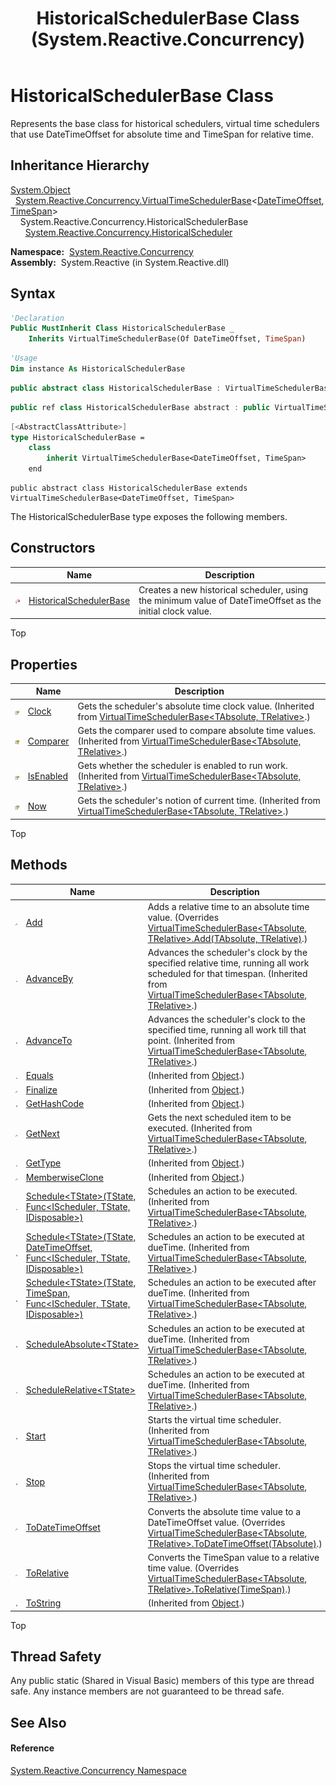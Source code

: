 ﻿---
title: HistoricalSchedulerBase Class (System.Reactive.Concurrency)
TOCTitle: HistoricalSchedulerBase Class
ms:assetid: T:System.Reactive.Concurrency.HistoricalSchedulerBase
ms:mtpsurl: https://msdn.microsoft.com/en-us/library/system.reactive.concurrency.historicalschedulerbase(v=VS.103)
ms:contentKeyID: 36069805
ms.date: 06/28/2011
mtps_version: v=VS.103
f1_keywords:
- System.Reactive.Concurrency.HistoricalSchedulerBase
dev_langs:
- CSharp
- JScript
- VB
- FSharp
- c++
---

# HistoricalSchedulerBase Class

Represents the base class for historical schedulers, virtual time schedulers that use DateTimeOffset for absolute time and TimeSpan for relative time.

## Inheritance Hierarchy

[System.Object](https://msdn.microsoft.com/en-us/library/e5kfa45b)  
  [System.Reactive.Concurrency.VirtualTimeSchedulerBase](hh229167\(v=vs.103\).md)\<[DateTimeOffset](https://msdn.microsoft.com/en-us/library/Bb341783), [TimeSpan](https://msdn.microsoft.com/en-us/library/269ew577)\>  
    System.Reactive.Concurrency.HistoricalSchedulerBase  
      [System.Reactive.Concurrency.HistoricalScheduler](hh229031\(v=vs.103\).md)  

**Namespace:**  [System.Reactive.Concurrency](hh229042\(v=vs.103\).md)  
**Assembly:**  System.Reactive (in System.Reactive.dll)

## Syntax

``` vb
'Declaration
Public MustInherit Class HistoricalSchedulerBase _
    Inherits VirtualTimeSchedulerBase(Of DateTimeOffset, TimeSpan)
```

``` vb
'Usage
Dim instance As HistoricalSchedulerBase
```

``` csharp
public abstract class HistoricalSchedulerBase : VirtualTimeSchedulerBase<DateTimeOffset, TimeSpan>
```

``` c++
public ref class HistoricalSchedulerBase abstract : public VirtualTimeSchedulerBase<DateTimeOffset, TimeSpan>
```

``` fsharp
[<AbstractClassAttribute>]
type HistoricalSchedulerBase =  
    class
        inherit VirtualTimeSchedulerBase<DateTimeOffset, TimeSpan>
    end
```

``` jscript
public abstract class HistoricalSchedulerBase extends VirtualTimeSchedulerBase<DateTimeOffset, TimeSpan>
```

The HistoricalSchedulerBase type exposes the following members.

## Constructors

<table>
<thead>
<tr class="header">
<th> </th>
<th>Name</th>
<th>Description</th>
</tr>
</thead>
<tbody>
<tr class="odd">
<td><img src="images\Hh303103.protmethod(en-us,VS.103).gif" title="Protected method" alt="Protected method" /></td>
<td><a href="hh212144(v=vs.103).md">HistoricalSchedulerBase</a></td>
<td>Creates a new historical scheduler, using the minimum value of DateTimeOffset as the initial clock value.</td>
</tr>
</tbody>
</table>

Top

## Properties

<table>
<thead>
<tr class="header">
<th> </th>
<th>Name</th>
<th>Description</th>
</tr>
</thead>
<tbody>
<tr class="odd">
<td><img src="images\Hh211972.pubproperty(en-us,VS.103).gif" title="Public property" alt="Public property" /></td>
<td><a href="hh229018(v=vs.103).md">Clock</a></td>
<td>Gets the scheduler's absolute time clock value. (Inherited from <a href="hh229167(v=vs.103).md">VirtualTimeSchedulerBase&lt;TAbsolute, TRelative&gt;</a>.)</td>
</tr>
<tr class="even">
<td><img src="images\Hh211972.protproperty(en-us,VS.103).gif" title="Protected property" alt="Protected property" /></td>
<td><a href="hh229089(v=vs.103).md">Comparer</a></td>
<td>Gets the comparer used to compare absolute time values. (Inherited from <a href="hh229167(v=vs.103).md">VirtualTimeSchedulerBase&lt;TAbsolute, TRelative&gt;</a>.)</td>
</tr>
<tr class="odd">
<td><img src="images\Hh211972.pubproperty(en-us,VS.103).gif" title="Public property" alt="Public property" /></td>
<td><a href="hh229551(v=vs.103).md">IsEnabled</a></td>
<td>Gets whether the scheduler is enabled to run work. (Inherited from <a href="hh229167(v=vs.103).md">VirtualTimeSchedulerBase&lt;TAbsolute, TRelative&gt;</a>.)</td>
</tr>
<tr class="even">
<td><img src="images\Hh211972.pubproperty(en-us,VS.103).gif" title="Public property" alt="Public property" /></td>
<td><a href="hh229021(v=vs.103).md">Now</a></td>
<td>Gets the scheduler's notion of current time. (Inherited from <a href="hh229167(v=vs.103).md">VirtualTimeSchedulerBase&lt;TAbsolute, TRelative&gt;</a>.)</td>
</tr>
</tbody>
</table>

Top

## Methods

<table>
<thead>
<tr class="header">
<th> </th>
<th>Name</th>
<th>Description</th>
</tr>
</thead>
<tbody>
<tr class="odd">
<td><img src="images\Hh303103.protmethod(en-us,VS.103).gif" title="Protected method" alt="Protected method" /></td>
<td><a href="https://msdn.microsoft.com/en-us/library/m:system.reactive.concurrency.historicalschedulerbase.add(system.datetimeoffset%2csystem.timespan)(v=VS.103)">Add</a></td>
<td>Adds a relative time to an absolute time value. (Overrides <a href="https://msdn.microsoft.com/en-us/library/m:system.reactive.concurrency.virtualtimeschedulerbase%602.add(%600%2c%601)(v=VS.103)">VirtualTimeSchedulerBase&lt;TAbsolute, TRelative&gt;.Add(TAbsolute, TRelative)</a>.)</td>
</tr>
<tr class="even">
<td><img src="images\Hh303103.pubmethod(en-us,VS.103).gif" title="Public method" alt="Public method" /></td>
<td><a href="https://msdn.microsoft.com/en-us/library/m:system.reactive.concurrency.virtualtimeschedulerbase%602.advanceby(%601)(v=VS.103)">AdvanceBy</a></td>
<td>Advances the scheduler's clock by the specified relative time, running all work scheduled for that timespan. (Inherited from <a href="hh229167(v=vs.103).md">VirtualTimeSchedulerBase&lt;TAbsolute, TRelative&gt;</a>.)</td>
</tr>
<tr class="odd">
<td><img src="images\Hh303103.pubmethod(en-us,VS.103).gif" title="Public method" alt="Public method" /></td>
<td><a href="https://msdn.microsoft.com/en-us/library/m:system.reactive.concurrency.virtualtimeschedulerbase%602.advanceto(%600)(v=VS.103)">AdvanceTo</a></td>
<td>Advances the scheduler's clock to the specified time, running all work till that point. (Inherited from <a href="hh229167(v=vs.103).md">VirtualTimeSchedulerBase&lt;TAbsolute, TRelative&gt;</a>.)</td>
</tr>
<tr class="even">
<td><img src="images\Hh303103.pubmethod(en-us,VS.103).gif" title="Public method" alt="Public method" /></td>
<td><a href="https://msdn.microsoft.com/en-us/library/m:system.object.equals(system.object)(v=VS.103)">Equals</a></td>
<td>(Inherited from <a href="https://msdn.microsoft.com/en-us/library/e5kfa45b">Object</a>.)</td>
</tr>
<tr class="odd">
<td><img src="images\Hh303103.protmethod(en-us,VS.103).gif" title="Protected method" alt="Protected method" /></td>
<td><a href="https://msdn.microsoft.com/en-us/library/4k87zsw7">Finalize</a></td>
<td>(Inherited from <a href="https://msdn.microsoft.com/en-us/library/e5kfa45b">Object</a>.)</td>
</tr>
<tr class="even">
<td><img src="images\Hh303103.pubmethod(en-us,VS.103).gif" title="Public method" alt="Public method" /></td>
<td><a href="https://msdn.microsoft.com/en-us/library/zdee4b3y">GetHashCode</a></td>
<td>(Inherited from <a href="https://msdn.microsoft.com/en-us/library/e5kfa45b">Object</a>.)</td>
</tr>
<tr class="odd">
<td><img src="images\Hh303103.protmethod(en-us,VS.103).gif" title="Protected method" alt="Protected method" /></td>
<td><a href="hh212029(v=vs.103).md">GetNext</a></td>
<td>Gets the next scheduled item to be executed. (Inherited from <a href="hh229167(v=vs.103).md">VirtualTimeSchedulerBase&lt;TAbsolute, TRelative&gt;</a>.)</td>
</tr>
<tr class="even">
<td><img src="images\Hh303103.pubmethod(en-us,VS.103).gif" title="Public method" alt="Public method" /></td>
<td><a href="https://msdn.microsoft.com/en-us/library/dfwy45w9">GetType</a></td>
<td>(Inherited from <a href="https://msdn.microsoft.com/en-us/library/e5kfa45b">Object</a>.)</td>
</tr>
<tr class="odd">
<td><img src="images\Hh303103.protmethod(en-us,VS.103).gif" title="Protected method" alt="Protected method" /></td>
<td><a href="https://msdn.microsoft.com/en-us/library/57ctke0a">MemberwiseClone</a></td>
<td>(Inherited from <a href="https://msdn.microsoft.com/en-us/library/e5kfa45b">Object</a>.)</td>
</tr>
<tr class="even">
<td><img src="images\Hh303103.pubmethod(en-us,VS.103).gif" title="Public method" alt="Public method" /></td>
<td><a href="https://msdn.microsoft.com/en-us/library/m:system.reactive.concurrency.virtualtimeschedulerbase%602.schedule%60%601(%60%600%2csystem.func%7bsystem.reactive.concurrency.ischeduler%2c%60%600%2csystem.idisposable%7d)(v=VS.103)">Schedule&lt;TState&gt;(TState, Func&lt;IScheduler, TState, IDisposable&gt;)</a></td>
<td>Schedules an action to be executed. (Inherited from <a href="hh229167(v=vs.103).md">VirtualTimeSchedulerBase&lt;TAbsolute, TRelative&gt;</a>.)</td>
</tr>
<tr class="odd">
<td><img src="images\Hh303103.pubmethod(en-us,VS.103).gif" title="Public method" alt="Public method" /></td>
<td><a href="https://msdn.microsoft.com/en-us/library/m:system.reactive.concurrency.virtualtimeschedulerbase%602.schedule%60%601(%60%600%2csystem.datetimeoffset%2csystem.func%7bsystem.reactive.concurrency.ischeduler%2c%60%600%2csystem.idisposable%7d)(v=VS.103)">Schedule&lt;TState&gt;(TState, DateTimeOffset, Func&lt;IScheduler, TState, IDisposable&gt;)</a></td>
<td>Schedules an action to be executed at dueTime. (Inherited from <a href="hh229167(v=vs.103).md">VirtualTimeSchedulerBase&lt;TAbsolute, TRelative&gt;</a>.)</td>
</tr>
<tr class="even">
<td><img src="images\Hh303103.pubmethod(en-us,VS.103).gif" title="Public method" alt="Public method" /></td>
<td><a href="https://msdn.microsoft.com/en-us/library/m:system.reactive.concurrency.virtualtimeschedulerbase%602.schedule%60%601(%60%600%2csystem.timespan%2csystem.func%7bsystem.reactive.concurrency.ischeduler%2c%60%600%2csystem.idisposable%7d)(v=VS.103)">Schedule&lt;TState&gt;(TState, TimeSpan, Func&lt;IScheduler, TState, IDisposable&gt;)</a></td>
<td>Schedules an action to be executed after dueTime. (Inherited from <a href="hh229167(v=vs.103).md">VirtualTimeSchedulerBase&lt;TAbsolute, TRelative&gt;</a>.)</td>
</tr>
<tr class="odd">
<td><img src="images\Hh303103.pubmethod(en-us,VS.103).gif" title="Public method" alt="Public method" /></td>
<td><a href="https://msdn.microsoft.com/en-us/library/m:system.reactive.concurrency.virtualtimeschedulerbase%602.scheduleabsolute%60%601(%60%600%2c%600%2csystem.func%7bsystem.reactive.concurrency.ischeduler%2c%60%600%2csystem.idisposable%7d)(v=VS.103)">ScheduleAbsolute&lt;TState&gt;</a></td>
<td>Schedules an action to be executed at dueTime. (Inherited from <a href="hh229167(v=vs.103).md">VirtualTimeSchedulerBase&lt;TAbsolute, TRelative&gt;</a>.)</td>
</tr>
<tr class="even">
<td><img src="images\Hh303103.pubmethod(en-us,VS.103).gif" title="Public method" alt="Public method" /></td>
<td><a href="https://msdn.microsoft.com/en-us/library/m:system.reactive.concurrency.virtualtimeschedulerbase%602.schedulerelative%60%601(%60%600%2c%601%2csystem.func%7bsystem.reactive.concurrency.ischeduler%2c%60%600%2csystem.idisposable%7d)(v=VS.103)">ScheduleRelative&lt;TState&gt;</a></td>
<td>Schedules an action to be executed at dueTime. (Inherited from <a href="hh229167(v=vs.103).md">VirtualTimeSchedulerBase&lt;TAbsolute, TRelative&gt;</a>.)</td>
</tr>
<tr class="odd">
<td><img src="images\Hh303103.pubmethod(en-us,VS.103).gif" title="Public method" alt="Public method" /></td>
<td><a href="hh228944(v=vs.103).md">Start</a></td>
<td>Starts the virtual time scheduler. (Inherited from <a href="hh229167(v=vs.103).md">VirtualTimeSchedulerBase&lt;TAbsolute, TRelative&gt;</a>.)</td>
</tr>
<tr class="even">
<td><img src="images\Hh303103.pubmethod(en-us,VS.103).gif" title="Public method" alt="Public method" /></td>
<td><a href="hh228971(v=vs.103).md">Stop</a></td>
<td>Stops the virtual time scheduler. (Inherited from <a href="hh229167(v=vs.103).md">VirtualTimeSchedulerBase&lt;TAbsolute, TRelative&gt;</a>.)</td>
</tr>
<tr class="odd">
<td><img src="images\Hh303103.protmethod(en-us,VS.103).gif" title="Protected method" alt="Protected method" /></td>
<td><a href="https://msdn.microsoft.com/en-us/library/m:system.reactive.concurrency.historicalschedulerbase.todatetimeoffset(system.datetimeoffset)(v=VS.103)">ToDateTimeOffset</a></td>
<td>Converts the absolute time value to a DateTimeOffset value. (Overrides <a href="https://msdn.microsoft.com/en-us/library/m:system.reactive.concurrency.virtualtimeschedulerbase%602.todatetimeoffset(%600)(v=VS.103)">VirtualTimeSchedulerBase&lt;TAbsolute, TRelative&gt;.ToDateTimeOffset(TAbsolute)</a>.)</td>
</tr>
<tr class="even">
<td><img src="images\Hh303103.protmethod(en-us,VS.103).gif" title="Protected method" alt="Protected method" /></td>
<td><a href="https://msdn.microsoft.com/en-us/library/m:system.reactive.concurrency.historicalschedulerbase.torelative(system.timespan)(v=VS.103)">ToRelative</a></td>
<td>Converts the TimeSpan value to a relative time value. (Overrides <a href="https://msdn.microsoft.com/en-us/library/m:system.reactive.concurrency.virtualtimeschedulerbase%602.torelative(system.timespan)(v=VS.103)">VirtualTimeSchedulerBase&lt;TAbsolute, TRelative&gt;.ToRelative(TimeSpan)</a>.)</td>
</tr>
<tr class="odd">
<td><img src="images\Hh303103.pubmethod(en-us,VS.103).gif" title="Public method" alt="Public method" /></td>
<td><a href="https://msdn.microsoft.com/en-us/library/7bxwbwt2">ToString</a></td>
<td>(Inherited from <a href="https://msdn.microsoft.com/en-us/library/e5kfa45b">Object</a>.)</td>
</tr>
</tbody>
</table>

Top

## Thread Safety

Any public static (Shared in Visual Basic) members of this type are thread safe. Any instance members are not guaranteed to be thread safe.

## See Also

#### Reference

[System.Reactive.Concurrency Namespace](hh229042\(v=vs.103\).md)

